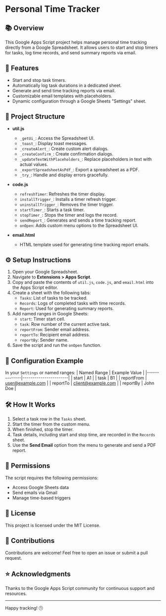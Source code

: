 # Personal Time Tracker

## 📚 Overview
This Google Apps Script project helps manage personal time tracking directly from a Google Spreadsheet. It allows users to start and stop timers for tasks, log time records, and send summary reports via email.

## 🚀 Features
- Start and stop task timers.
- Automatically log task durations in a dedicated sheet.
- Generate and send time tracking reports via email.
- Customizable email templates with placeholders.
- Dynamic configuration through a Google Sheets "Settings" sheet.

## 📂 Project Structure

- **util.js**
   - `_getUi_`: Access the Spreadsheet UI.
   - `_toast_`: Display toast messages.
   - `_createAlert_`: Create custom alert dialogs.
   - `_createConfirm_`: Create confirmation dialogs.
   - `_updateTextWithPlaceholders_`: Replace placeholders in text with actual values.
   - `_exportSpreadsheetAsPdf_`: Export a spreadsheet as a PDF.
   - `_try_`: Handle and display errors gracefully.

- **code.js**
   - `refreshTimer`: Refreshes the timer display.
   - `installTrigger_`: Installs a timer refresh trigger.
   - `uninstallTrigger_`: Removes the timer trigger.
   - `startTimer_`: Starts a task timer.
   - `stopTimer_`: Stops the timer and logs the record.
   - `sendReport_`: Generates and sends a time tracking report.
   - `onOpen`: Adds custom menu options to the Spreadsheet UI.

- **email.html**
   - HTML template used for generating time tracking report emails.

## ⚙️ Setup Instructions

1. Open your Google Spreadsheet.
2. Navigate to **Extensions > Apps Script**.
3. Copy and paste the contents of `util.js`, `code.js`, and `email.html` into the Apps Script editor.
4. Create a sheet with the following tabs:
   - `Tasks`: List of tasks to be tracked.
   - `Records`: Logs of completed tasks with time records.
   - `Report`: Used for generating summary reports.
5. Add named ranges in Google Sheets:
   - `start`: Timer start cell.
   - `task`: Row number of the current active task.
   - `reportFrom`: Sender email address.
   - `reportTo`: Recipient email address.
   - `reportBy`: Sender name.
6. Save the script and run the `onOpen` function.

## 📝 Configuration Example
In your `Settings` or named ranges:
| Named Range  | Example Value        |
|--------------|-----------------------|
| start        | A1                   |
| task         | B1                   |
| reportFrom   | user@example.com     |
| reportTo     | client@example.com   |
| reportBy     | John Doe             |

## 🛠️ How It Works
1. Select a task row in the `Tasks` sheet.
2. Start the timer from the custom menu.
3. When finished, stop the timer.
4. Task details, including start and stop time, are recorded in the `Records` sheet.
5. Use the **Send Email** option from the menu to generate and send a PDF report.

## 📧 Permissions
The script requires the following permissions:
- Access Google Sheets data
- Send emails via Gmail
- Manage time-based triggers

## 📜 License
This project is licensed under the MIT License.

## 🤝 Contributions
Contributions are welcome! Feel free to open an issue or submit a pull request.

## ⭐ Acknowledgments
Thanks to the Google Apps Script community for continuous support and resources.

---
Happy tracking! 🕒
